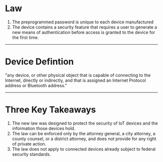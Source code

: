 # Law

1. The preprogrammed password is unique to each device manufactured
2. The device contains a security feature that requires a user to generate a new means of authentication before access is granted to the device for the first time.

---
# Device Defintion
"any device, or other physical object that is capable of connecting to the Internet, directly or indirectly, and that is assigned an Internet Protocol address or Bluetooth address." 

---
# Three Key Takeaways

1. The new law was designed to protect the security of IoT devices and the information those devices hold.
1. The law can be enforced only by the attorney general, a city attorney, a county counsel, or a district attorney, and does not provide for any right of private action.
1. The law does not apply to connected devices already subject to federal security standards.